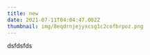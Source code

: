 ```yaml
---
title: new
date: 2021-07-11T04:04:47.002Z
thumbnail: img/8eqdrnjejyxcsg1c2cofbrpoz.png
---
```

dsfdsfds